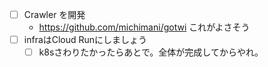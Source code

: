 - [ ] Crawler を開発
  - https://github.com/michimani/gotwi これがよさそう
- [ ] infraはCloud Runにしましょう
    - [ ] k8sさわりたかったらあとで。全体が完成してからやれ。
